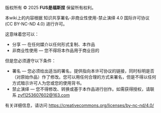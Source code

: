 版权所有 © 2025 **FUS是福斯捏** 保留所有权利。

本wiki上的内容根据 知识共享署名-非商业性使用-禁止演绎 4.0 国际许可协议 (CC BY-NC-ND 4.0) 进行许可。

这意味着您可以：
- 分享 — 在任何媒介以任何形式复制、本作品
- 非商业性使用 — 您不得将本作品用于商业目的

但是您必须遵守以下条件：
- 署名 — 您必须给出适当的署名，提供指向本许可协议的链接，同时标明是否（对原始作品）作了修改。您可以用任何合理的方式来署名，但是不得以任何方式暗示许可人为您或您的使用背书。
- 禁止演绎 — 您不得修改、转换或基于本作品进行创作。如需获得授权，请联系 zyf1253607602@163.com

有关详细信息，请访问 https://creativecommons.org/licenses/by-nc-nd/4.0/

